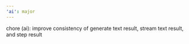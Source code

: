 ```yaml
---
'ai': major
---
```


chore (ai): improve consistency of generate text result, stream text result, and step result
